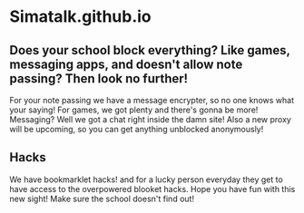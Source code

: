 # Simatalk.github.io
## Does your school block everything? Like games, messaging apps, and doesn't allow note passing? Then look no further!
For your note passing we have a message encrypter, so no one knows what your saying!
For games, we got plenty and there's gonna be more!
Messaging? Well we got a chat right inside the damn site!
Also a new proxy will be upcoming, so you can get anything unblocked anonymously!
## Hacks
We have bookmarklet hacks! and for a lucky person everyday they get to have access to the overpowered blooket hacks.
Hope you have fun with this new sight! Make sure the school doesn't find out!
